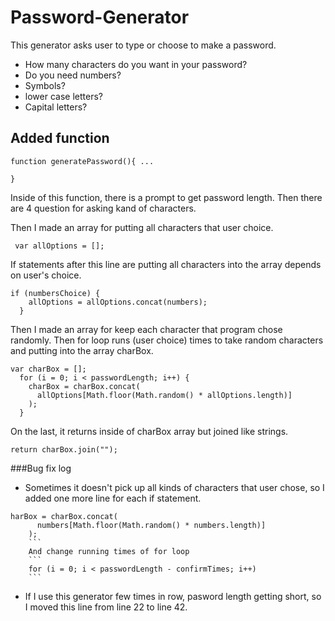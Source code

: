 # Password-Generator

This generator asks user to type or choose to make a password.

- How many characters do you want in your password?
- Do you need numbers?
- Symbols?
- lower case letters?
- Capital letters?

## Added function

```
function generatePassword(){ ...

}
```

Inside of this function, there is a prompt to get password length. Then there are 4 question for asking kand of characters.

Then I made an array for putting all characters that user choice.

```
 var allOptions = [];
```

If statements after this line are putting all characters into the array depends on user's choice.

```
if (numbersChoice) {
    allOptions = allOptions.concat(numbers);
  }
```

Then I made an array for keep each character that program chose randomly. Then for loop runs (user choice) times to take random characters and putting into the array charBox.

```
var charBox = [];
  for (i = 0; i < passwordLength; i++) {
    charBox = charBox.concat(
      allOptions[Math.floor(Math.random() * allOptions.length)]
    );
  }
```

On the last, it returns inside of charBox array but joined like strings.

```
return charBox.join("");
```

###Bug fix log

- Sometimes it doesn't pick up all kinds of characters that user chose, so I added one more line for each if statement.

````
harBox = charBox.concat(
      numbers[Math.floor(Math.random() * numbers.length)]
    );
    ```
    And change running times of for loop
    ```
    for (i = 0; i < passwordLength - confirmTimes; i++)
    ```
````

- If I use this generator few times in row, pasword length getting short, so I moved this line from line 22 to line 42.
